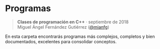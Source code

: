 # Programas

> **Clases de programación en C++** · septiembre de 2018  
> Miguel Ángel Fernández Gutiérrez ([@mianfg](https://mianfg.bloomgogo.com))

En esta carpeta encontrarás programas más complejos, completos y bien documentados, excelentes para consolidar conceptos.
